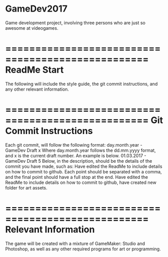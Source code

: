 # GameDev2017
Game development project, involving three persons who are just so awesome at videogames.

==================================================
ReadMe Start
==================================================
The following will include the style guide, the git commit instructions, and any other relevant information.

==================================================
Git Commit Instructions
==================================================
Each git commit, will follow the following format:
    day.month.year - GameDev Draft x
Where day.month.year follows the dd.mm.yyyy format, and x is the current draft number. An example is below.
    01.03.2017 - GameDev Draft 5
Below, in the description, should be the details of the commit you have made, such as:
    Have edited the ReadMe to include details on how to commit to github.
Each point should be separated with a comma, and the final point should have a full stop at the end.
    Have edited the ReadMe to include details on how to commit to github, have created new folder for art assets.
	
==================================================
Relevant Information
==================================================
The game will be created with a mixture of GameMaker: Studio and Photoshop, as well as any other required programs for art or programming.